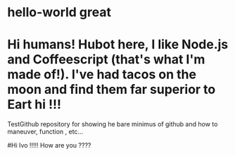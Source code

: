 # hello-world great

Hi humans!
Hubot here, I like Node.js and Coffeescript (that's what I'm made of!).
I've had tacos on the moon and find them far superior to Eart hi !!!
==========
TestGithub repository for showing he bare minimus of github and how to maneuver, function , etc...


#Hi Ivo !!!!! How are you ????
